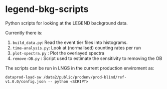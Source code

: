 # legend-bkg-scripts
Python scripts for looking at the LEGEND background data.

Currently there is:

1. `build_data.py`:     Read the event tier files into histograms.
2. `time-analysis.py`:  Look at (normalised) counting rates per run
3. `plot-spectra.py` :  Plot the overlayed spectra
4. `remove-OB.py` :     Script used to estimate the sensitivity to removing the OB

The scripts can be run in LNGS in the current production enviroment as:

    dataprod-load-sw /data2/public/prodenv/prod-blind/ref-v1.0.0/config.json -- python <SCRIPT>